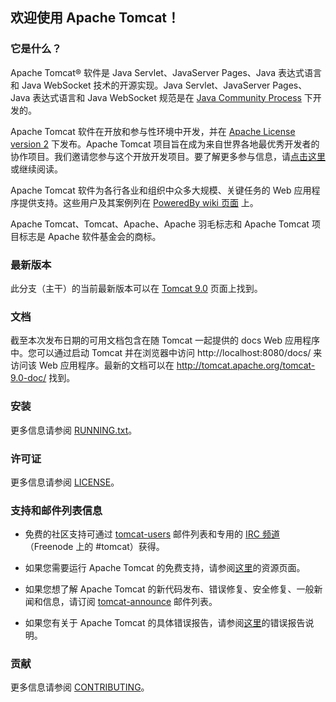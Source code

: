 ## 欢迎使用 Apache Tomcat！

### 它是什么？

Apache Tomcat® 软件是 Java Servlet、JavaServer Pages、Java 表达式语言和 Java WebSocket 技术的开源实现。Java Servlet、JavaServer Pages、Java 表达式语言和 Java WebSocket 规范是在 [Java Community Process](http://jcp.org/en/introduction/overview) 下开发的。

Apache Tomcat 软件在开放和参与性环境中开发，并在 [Apache License version 2](http://www.apache.org/licenses/) 下发布。Apache Tomcat 项目旨在成为来自世界各地最优秀开发者的协作项目。我们邀请您参与这个开放开发项目。要了解更多参与信息，请[点击这里](http://tomcat.apache.org/getinvolved.html)或继续阅读。

Apache Tomcat 软件为各行各业和组织中众多大规模、关键任务的 Web 应用程序提供支持。这些用户及其案例列在 [PoweredBy wiki 页面](http://wiki.apache.org/tomcat/PoweredBy) 上。

Apache Tomcat、Tomcat、Apache、Apache 羽毛标志和 Apache Tomcat 项目标志是 Apache 软件基金会的商标。

### 最新版本

此分支（主干）的当前最新版本可以在 [Tomcat 9.0](https://tomcat.apache.org/download-90.cgi) 页面上找到。

### 文档

截至本次发布日期的可用文档包含在随 Tomcat 一起提供的 docs Web 应用程序中。您可以通过启动 Tomcat 并在浏览器中访问 http://localhost:8080/docs/ 来访问该 Web 应用程序。最新的文档可以在 http://tomcat.apache.org/tomcat-9.0-doc/ 找到。

### 安装

更多信息请参阅 [RUNNING.txt](RUNNING.txt)。

### 许可证

更多信息请参阅 [LICENSE](LICENSE)。

### 支持和邮件列表信息

* 免费的社区支持可通过 [tomcat-users](http://tomcat.apache.org/lists.html#tomcat-users) 邮件列表和专用的 [IRC 频道](http://tomcat.apache.org/irc.html)（Freenode 上的 #tomcat）获得。

* 如果您需要运行 Apache Tomcat 的免费支持，请参阅[这里](http://tomcat.apache.org/findhelp.html)的资源页面。

* 如果您想了解 Apache Tomcat 的新代码发布、错误修复、安全修复、一般新闻和信息，请订阅 [tomcat-announce](http://tomcat.apache.org/lists.html#tomcat-announce) 邮件列表。

* 如果您有关于 Apache Tomcat 的具体错误报告，请参阅[这里](http://tomcat.apache.org/bugreport.html)的错误报告说明。

### 贡献

更多信息请参阅 [CONTRIBUTING](CONTRIBUTING.md)。
